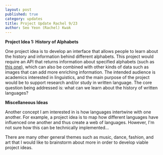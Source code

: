 ```yaml
---
layout: post
published: true
category: updates
title: Project Update Rachel 9/23
author: Seo Yeon (Rachel) Kwak
---
```

**Project Idea 1: History of Alphabets**

One project idea is to develop an interface that allows people to learn about the history and information behind different alphabets. This project would require an API that returns information about specified alphabets (such as [this one](http://spellout.org/api#alphabets)), which can also be combined with other kinds of data such as images that can add more enriching information. The intended audience is academics interested in linguistics, and the main purpose of the project would be to support research and/or study in written language. The core question being addressed is: what can we learn about the history of written languages?

**Miscellaneous Ideas**

Another concept I am interested in is how languages intertwine with one another. For example, a project idea is to map how different languages have influenced one another and thus create a web of languages. However, I'm not sure how this can be technically implemented... 

There are many other general themes such as music, dance, fashion, and art that I would like to brainstorm about more in order to develop viable project ideas.